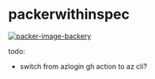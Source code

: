 # packerwithinspec
[![packer-image-backery](https://github.com/dariustehrani/packerwithinspec/actions/workflows/packer-image.yml/badge.svg)](https://github.com/dariustehrani/packerwithinspec/actions/workflows/packer-image.yml)

todo:
* switch from azlogin gh action to az cli?